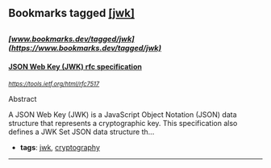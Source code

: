 ## Bookmarks tagged [[jwk]](https://www.bookmarks.dev/search?q=[jwk])

_<sup><sup>[www.bookmarks.dev/tagged/jwk](https://www.bookmarks.dev/tagged/jwk)</sup></sup>_
---
#### [JSON Web Key (JWK) rfc specification](https://tools.ietf.org/html/rfc7517)
_<sup>https://tools.ietf.org/html/rfc7517</sup>_

Abstract

   A JSON Web Key (JWK) is a JavaScript Object Notation (JSON) data
   structure that represents a cryptographic key.  This specification
   also defines a JWK Set JSON data structure th...
* **tags**: [jwk](../tagged/jwk.md), [cryptography](../tagged/cryptography.md)
---
